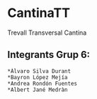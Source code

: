 # CantinaTT
Trevall Transversal Cantina

## Integrants Grup 6:

	*Álvaro Silva Durant
	*Bayron López Mejía
	*Andrea Rondón Fuentes
	*Albert Jané Medràn


